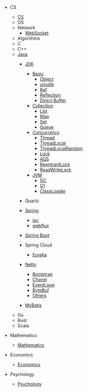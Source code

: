 
- CS
    - [CS](/docs/CS/CS.md)
    - OS
    - Network
        - [WebSocket](/docs/CS/CN/WebSocket.md)
    - Algorithms
    - C
    - C++
    - [Java](/docs/CS/Java/Java.md)
        - [JDK](/docs/CS/Java/JDK/JDK.md)
          - [Basic](/docs/CS/Java/JDK/Basic/Basic.md)
            - [Object](/docs/CS/Java/JDK/Basic/Object.md)
            - [unsafe](/docs/CS/Java/JDK/Basic/unsafe.md)
            - [Ref](/docs/CS/Java/JDK/Basic/Ref.md)
            - [Reflection](/docs/CS/Java/JDK/Basic/Reflection.md)
            - [Direct Buffer](/docs/CS/Java/JDK/Basic/Direct_Buffer.md)
          - [Collection](/docs/CS/Java/JDK/Collection/Collection.md)
            - [List](/docs/CS/Java/JDK/Collection/List.md)
            - [Map](/docs/CS/Java/JDK/Collection/Map.md)
            - [Set](/docs/CS/Java/JDK/Collection/Set.md)
            - [Queue](/docs/CS/Java/JDK/Collection/Queue.md)
          - [Concurrency](/docs/CS/Java/JDK/Concurrency/Concurrency.md)
            - [Thread](/docs/CS/Java/JDK/Concurrency/Thread.md)
            - [ThreadLocal](/docs/CS/Java/JDK/Concurrency/ThreadLocal.md)
            - [ThreadLocalRandom](/docs/CS/Java/JDK/Concurrency/ThreadLocalRandom.md)
            - [Lock](/docs/CS/Java/JDK/Concurrency/Lock.md)
            - [AQS](/docs/CS/Java/JDK/Concurrency/AQS.md)
            - [ReentrantLock](/docs/CS/Java/JDK/Concurrency/ReentrantLock.md)
            - [ReadWriteLock](/docs/CS/Java/JDK/Concurrency/ReadWriteLock.md)
          - [JVM](/docs/CS/Java/JDK/JVM/JVM.md)
            - [GC](/docs/CS/Java/JDK/JVM/GC.md)
            - [G1](/docs/CS/Java/JDK/JVM/G1.md)
            - [ClassLoader](/docs/CS/Java/JDK/JVM/ClassLoader.md)
        - Quartz
          
        - [Spring](/docs/CS/Java/Spring/Spring.md)
            - [ioc](/docs/CS/Java/Spring/IoC.md)
            - [webflux](/docs/CS/Java/Spring/webflux.md)
        - [Spring Boot](/docs/CS/Java/Spring_Boot/Spring_Boot.md)
          
        - Spring Cloud
          - [Eureka](/docs/CS/Java/Spring_Cloud/Eureka.md)
        - [Netty](/docs/CS/Java/Netty/Netty.md)
            - [Bootstrap](/docs/CS/Java/Netty/Bootstrap.md)
            - [Chanel](/docs/CS/Java/Netty/Channel.md)
            - [EventLoop](/docs/CS/Java/Netty/EventLoop.md)
            - [ByteBuf](/docs/CS/Java/Netty/ByteBuf.md)
            - [Others](/docs/CS/Java/Netty/Future.md)
          
        - [MyBatis](/docs/CS/Java/MyBatis/MyBatis.md)
    - Go
    - Rust
    - Scala
    


    
- Mathematics
    - [Mathematics](/docs/Mathematics/Mathematics.md)
- Economics
    - [Economics](/docs/Economics/经济学导论.md)
- Psychology
    - [Psychology](/docs/Psychology/Psychology.md)
